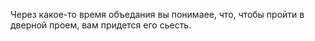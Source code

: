 Через какое-то время объедания вы понимаее, что, чтобы пройти в дверной проем, вам придется его сьесть.